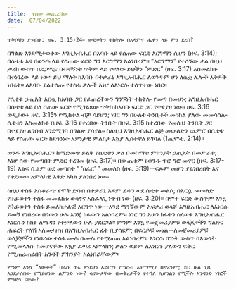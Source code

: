 ```yaml
---
title:  የሰው መጨረሻው
date:  07/04/2022
---
```


`ጥቅሶቹን ያንብቡ: ዘፍ. 3:15-24። ውድቀትን ተከትሎ በአዳምና ሔዋን ላይ ምን ደረሰ?`

በግልጽ እንደሚታወቀው እግዚአብሔር በእባቡ ላይ የሰጠው ፍርድ እርግማን ሲሆን (ዘፍ. 3:14); በሴቲቱ እና በወንዱ ላይ የሰጠው ፍርድ ግን እርግማን አልነበረም። “እርግማን” የተሰኘው ቃል በዚህ ታሪክ ውስጥ በድጋሚና በብቸኝነት ጥቅም ላይ የዋለው ይህችን “ምድር” (ዘፍ. 3:17) አስመልክቶ በተነገረው ላይ ነው። ይህ ማለት ከእባቡ በተቃራኒ እግዚአብሔር ለወንዱም ሆነ ለሴቷ ሌሎች እቅዶች ነበሩት። ለእባቡ ያልተሰጡ የተስፋ ቃሎች እነሆ ለእነርሱ ተሰጥተው ነበር።

የሴቲቱ ኃጢአት እርሷ ከእባቡ ጋር የፈጠረችውን ግንኙነት ተከትሎ የመጣ በመሆኑ; እግዚአብሔር በሴቲቱ ላይ ስለ ሰጠው ፍርድ የሚገልጸው ጥቅስ ከእባቡ ፍርድ ጋር የተያያዘ ነው። ዘፍ. 3:16 ወዲያውኑ ዘፍ. 3:15ን የሚከተል ብቻ ሳይሆን; ነገር ግን በሁለቱ ትንቢቶች መካከል ያለው መመሳሰል-ሴቲቱን አስመልክቶ በዘፍ. 3:16 የቀረበው ትንቢት በዘፍ. 3:15 ከቀረበው የመሲህ ትንቢት ጋር በተያያዘ ሊነበብ እንደሚገባ በግልጽ ያሳያል። ስለዚህ እግዚአብሔር ልጅ መውለድን ጨምሮ በሴቲቱ ላይ የሰጠው ፍርድ ከደኅንነት አዎንታዊ ምልከታ አኳያ ሊስተዋል ይገባል (1ጢሞቴ. 2:14)።

ወንዱ እግዚአብሔርን ከማድመጥ ይልቅ የሴቲቱን ቃል በመስማቱ ምክንያት ኃጢአት በመሥራቱ; እነሆ ሰው የመጣበት ምድር ተረገመ (ዘፍ. 3:17)። በውጤቱም የወንዱ ጥሮ ግሮ መኖር (ዘፍ. 3:17-19) እልፍ ሲልም ወደ መጣበት “ ‘ዐፈር’ ” መመለስ (ዘፍ. 3:19)--ፍጹም መሆን ያልነበረበት እና የቀደመው አምላካዊ እቅድ አካል ያልነበረ ነው።

ከዚህ ተስፋ አስቆራጭ የሞት ድባብ በተቃራኒ አዳም ፊቱን ወደ ሴቲቱ መልሶ; በእርሷ መውለድ የሕይወትን ተስፋ መመልከቱ ወሳኝና አስፈላጊ ነጥብ ነው (ዘፍ. 3:20)። በሞት ፍርድ ውስጥም እንኳ የሕይወትን ተስፋ ይመለከታልና! እርግጥ ነው--እንደ ማንኛውም አፍቃሪ ወላጅ እግዚአብሔር ለእነርሱ ይመኝ የነበረው በጎውን ሁሉ እንጂ ክፉውን አልነበረም። ነገር ግን አሁን ክፋትን ስላወቁ እግዚአብሔር እነርሱን ከክፉ ለማዳን የተቻለውን ሁሉ ያደርጋል። ምንም እንኳ የመጀመሪያዎቹ ወላጆቻችን ግልጽና ሐፍረት የለሽ አለመታዘዝ በእግዚአብሔር ፊት ቢያሳዩም; በፍርዶቹ መሃል--ለመጀመሪያዎቹ ወላጆቻችን የነበረው ተስፋ ሙሉ በሙሉ የተሟጠጠ አልነበረም። እነርሱ በገነት ውስጥ በእውነት የሚመላለሱ ከመሆናቸው አኳያ ፈጣሪ አምላክን; ቃሉን ወይም ለእነርሱ ያለውን ፍቅር የሚጠራጠሩበት አንዳች ምክንያት አልነበራቸውም።

`ምንም እንኳ “ዕውቀት” በራሱ ጥሩ እንደሆነ አድርገን የማሰብ አዝማሚያ ቢኖረንም; ይህ ሁል ጊዜ እንደታሰበው የማይሆነው ለምንድ ነው? ሳናውቃቸው በመቅረታችን የተሻለ ሊሆንልን የሚችሉ አንዳንድ ነገሮች ምንድን ናቸው?`